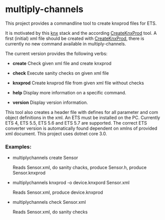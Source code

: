 multiply-channels
===

This project provides a commandline tool to create knxprod files for ETS.

It is motivated by this [knx](https://github.com/thelsing/knx) stack and the according [CreateKnxProd](https://github.com/thelsing/CreateKnxProd) tool.
A first (initial) xml file should be created with [CreateKnxProd](https://github.com/thelsing/CreateKnxProd), there is currently no new command available in multiply-channels.

The current version provides the following verbs:

- **create**     Check given xml file and create knxprod

- **check**      Execute sanity checks on given xml file

- **knxprod**    Create knxprod file from given xml file without checks

- **help**       Display more information on a specific command.

- **version**    Display version information.

This tool also creates a header file with defines for all parameter and com object definitions in the xml. An ETS must be installed on the PC. Currently ETS 4, ETS 5.5, ETS 5.6 and ETS 5.7 are supported. The correct ETS converter version is automatically found dependent on xmlns of provided xml document.
This project uses dotnet core 3.0.

### Examples:

- multiplychannels create Sensor

    Reads Sensor.xml, do sanity chacks, produce Sensor.h, produce Sensor.knxprod

- multiplychannels knxprod -o device.knxpord Sensor.xml

    Reads Sensor.xml, produce device.knxprod

- multiplychannels check Sensor.xml

    Reads Sensor.xml, do sanity checks
